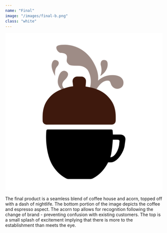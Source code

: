 ```yaml
---
name: "Final"
image: "/images/final-b.png"
class: "white"
---
```


<div class="bs-colour">
  <img src="/images/bs-colour.png" alt="">
</div>

The final product is a seamless blend of coffee house and acorn, topped off with a dash of nightlife. The bottom portion of the image depicts the coffee and espresso aspect. The acorn top allows for recognition following the change of brand - preventing confusion with existing customers. The top is a small splash of excitement implying that there is more to the establishment than meets the eye.
